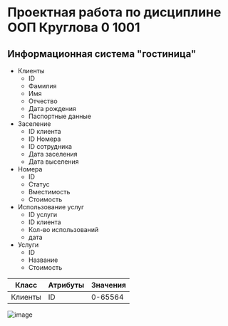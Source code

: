 # Проектная работа по дисциплине ООП Круглова 0 1001

## Информационная система "гостиница"
 - Клиенты
   - ID
   - Фамилия
   - Имя
   - Отчество
   - Дата рождения 
   - Паспортные данные
 - Заселение
   - ID клиента
   - ID Номера
   - ID сотрудника
   - Дата заселения
   - Дата выселения
 - Номера
   - ID
   - Статус
   - Вместимость
   - Стоимость
 - Использование услуг
   - ID услуги
   - ID клиента
   - Кол-во использований
   - дата
 - Услуги
   - ID 
   - Название
   - Стоимость


| Класс | Атрибуты | Значения |
|-------|----------|----------|
| Клиенты | ID | 0-65564 |

  
 ![image](https://user-images.githubusercontent.com/102413548/160236468-52ae8d3f-6927-47ed-980e-53b08bf9ff67.png)
